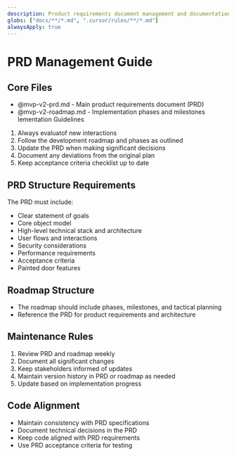 ```yaml
---
description: Product requirements document management and documentation guidelines
globs: ["docs/**/*.md", ".cursor/rules/**/*.md"]
alwaysApply: true
---
```

# PRD Management Guide

## Core Files
- @mvp-v2-prd.md - Main product requirements document (PRD)
- @mvp-v2-roadmap.md - Implementation phases and milestones
lementation Guidelines
1. Always evaluatof new interactions
2. Follow the development roadmap and phases as outlined
3. Update the PRD when making significant decisions
4. Document any deviations from the original plan
5. Keep acceptance criteria checklist up to date

## PRD Structure Requirements
The PRD must include:
- Clear statement of goals
- Core object model
- High-level technical stack and architecture
- User flows and interactions
- Security considerations
- Performance requirements
- Acceptance criteria
- Painted door features

## Roadmap Structure
- The roadmap should include phases, milestones, and tactical planning
- Reference the PRD for product requirements and architecture

## Maintenance Rules
1. Review PRD and roadmap weekly
2. Document all significant changes
3. Keep stakeholders informed of updates
4. Maintain version history in PRD or roadmap as needed
5. Update based on implementation progress

## Code Alignment
- Maintain consistency with PRD specifications
- Document technical decisions in the PRD
- Keep code aligned with PRD requirements
- Use PRD acceptance criteria for testing
